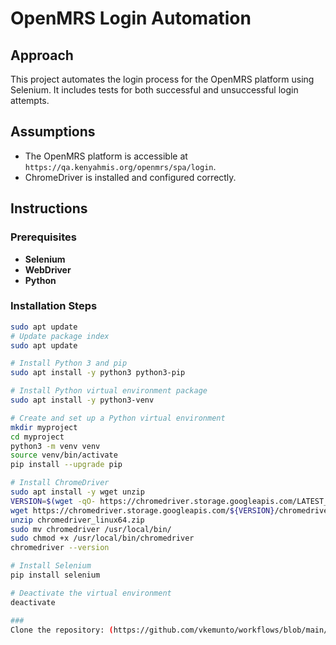# OpenMRS Login Automation

## Approach
This project automates the login process for the OpenMRS platform using Selenium. It includes tests for both successful and unsuccessful login attempts.

## Assumptions
- The OpenMRS platform is accessible at `https://qa.kenyahmis.org/openmrs/spa/login`.
- ChromeDriver is installed and configured correctly.

## Instructions

### Prerequisites

- **Selenium**
- **WebDriver**
- **Python**

### Installation Steps

```bash
sudo apt update
# Update package index
sudo apt update

# Install Python 3 and pip
sudo apt install -y python3 python3-pip

# Install Python virtual environment package
sudo apt install -y python3-venv

# Create and set up a Python virtual environment
mkdir myproject
cd myproject
python3 -m venv venv
source venv/bin/activate
pip install --upgrade pip

# Install ChromeDriver
sudo apt install -y wget unzip
VERSION=$(wget -qO- https://chromedriver.storage.googleapis.com/LATEST_RELEASE)
wget https://chromedriver.storage.googleapis.com/${VERSION}/chromedriver_linux64.zip
unzip chromedriver_linux64.zip
sudo mv chromedriver /usr/local/bin/
sudo chmod +x /usr/local/bin/chromedriver
chromedriver --version

# Install Selenium
pip install selenium

# Deactivate the virtual environment
deactivate

###
Clone the repository: (https://github.com/vkemunto/workflows/blob/main/interview.py)




